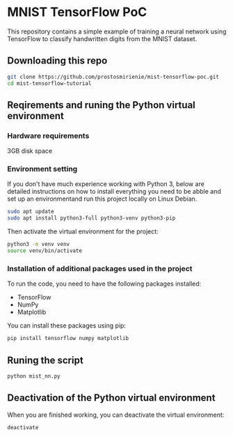 # MNIST TensorFlow PoC

This repository contains a simple example of training a neural network using TensorFlow to classify handwritten digits from the MNIST dataset.

## Downloading this repo

```bash
git clone https://github.com/prostosmirienie/mist-tensorflow-poc.git
cd mist-tensorflow-tutorial

```

## Reqirements and runing the Python virtual environment

### Hardware requirements

3GB disk space

### Environment setting

If you don't have much experience working with Python 3, below are detailed instructions on how to install everything you need to be abble and set up an environmentand run this project locally on Linux Debian.

```bash
sudo apt update
sudo apt install python3-full python3-venv python3-pip
```

Then activate the virtual environment for the project:

```bash
python3 -m venv venv
source venv/bin/activate
```

### Installation of additional packages used in the project

To run the code, you need to have the following packages installed:

- TensorFlow
- NumPy
- Matplotlib

You can install these packages using pip:

```bash
pip install tensorflow numpy matplotlib
```

## Runing the script

```bash
python mist_nn.py
```

## Deactivation of the Python virtual environment

When you are finished working, you can deactivate the virtual environment:

```bash
deactivate
```

